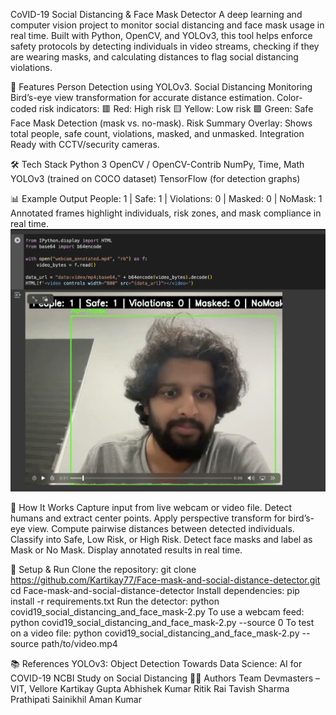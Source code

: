 CoVID-19 Social Distancing & Face Mask Detector
A deep learning and computer vision project to monitor social distancing and face mask usage in real time. Built with Python, OpenCV, and YOLOv3, this tool helps enforce safety protocols by detecting individuals in video streams, checking if they are wearing masks, and calculating distances to flag social distancing violations.

🚀 Features
Person Detection using YOLOv3.
Social Distancing Monitoring
Bird’s-eye view transformation for accurate distance estimation.
Color-coded risk indicators:
🟥 Red: High risk
🟨 Yellow: Low risk
🟩 Green: Safe
Face Mask Detection (mask vs. no-mask).
Risk Summary Overlay: Shows total people, safe count, violations, masked, and unmasked.
Integration Ready with CCTV/security cameras.

🛠️ Tech Stack
Python 3
OpenCV / OpenCV-Contrib
NumPy, Time, Math
YOLOv3 (trained on COCO dataset)
TensorFlow (for detection graphs)

📊 Example Output
People: 1 | Safe: 1 | Violations: 0 | Masked: 0 | NoMask: 1
Annotated frames highlight individuals, risk zones, and mask compliance in real time.
![Demo Screenshot](Webcam.png)


📌 How It Works
Capture input from live webcam or video file.
Detect humans and extract center points.
Apply perspective transform for bird’s-eye view.
Compute pairwise distances between detected individuals.
Classify into Safe, Low Risk, or High Risk.
Detect face masks and label as Mask or No Mask.
Display annotated results in real time.

🔧 Setup & Run
Clone the repository:
git clone https://github.com/Kartikay77/Face-mask-and-social-distance-detector.git
cd Face-mask-and-social-distance-detector
Install dependencies:
pip install -r requirements.txt
Run the detector:
python covid19_social_distancing_and_face_mask-2.py
To use a webcam feed:
python covid19_social_distancing_and_face_mask-2.py --source 0
To test on a video file:
python covid19_social_distancing_and_face_mask-2.py --source path/to/video.mp4


📚 References
YOLOv3: Object Detection
Towards Data Science: AI for COVID-19
NCBI Study on Social Distancing
👨‍💻 Authors
Team Devmasters – VIT, Vellore
Kartikay Gupta
Abhishek Kumar
Ritik Rai
Tavish Sharma
Prathipati Sainikhil
Aman Kumar






